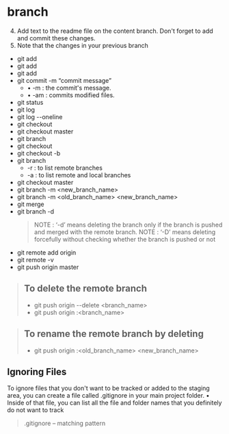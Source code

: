 # branch

4. Add text to the readme file on the content branch. Don't forget to add and commit these changes.
5. Note that the changes in your previous branch
* git add <filename>
* git add <file1> <file2> <file3>
* git add 
* git commit -m “commit message”
    * • -m : the commit's message.
    * • -am : commits modified files.
* git status
* git log
* git log --oneline
* git checkout <commit-hash>
* git checkout master
* git branch <branch name>
* git checkout <branch name>
* git checkout -b <branch name>
* git branch
    * -r : to list remote branches
    * -a : to list remote and local branches
* git checkout master
* git branch -m <new_branch_name>
* git branch -m <old_branch_name> <new_branch_name>
* git merge <branch name>
* git branch -d <branch name>
    > NOTE : ‘-d’ means deleting the branch only if
the branch is pushed and merged with the
remote branch.
NOTE : ‘-D’ means deleting forcefully without
checking whether the branch is pushed or not
* git remote add origin <remote repository URL>
* git remote -v
* git push origin master

> ## To delete the remote branch
> * git push origin --delete <branch_name>
> * git push origin :<branch_name>

> ## To rename the remote branch by deleting
> * git push origin :<old_branch_name> <new_branch_name>




## Ignoring Files

To ignore files that you don't want to be tracked or added to the staging area, you can create a file called .gitignore in your
main project folder.
•
Inside of that file, you can list all the file and folder names that you definitely do not want to track

> .gitignore – matching pattern
